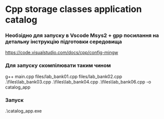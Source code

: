 # Cpp storage classes application catalog

### Необзідно для запуску в Vscode Msys2 + gpp посилання на детальну інструкцію підготовки середовища
https://code.visualstudio.com/docs/cpp/config-mingw

### Для запуску скомпілювати таким чином
 g++ main.cpp files/lab_bank01.cpp files/lab_bank02.cpp .\files\lab_bank03.cpp .\files\lab_bank04.cpp .\files\lab_bank06.cpp  -o catalog_app

### Запуск
.\catalog_app.exe
